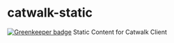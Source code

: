 # catwalk-static

[![Greenkeeper badge](https://badges.greenkeeper.io/Download/catwalk-static.svg)](https://greenkeeper.io/)
Static Content for Catwalk Client
